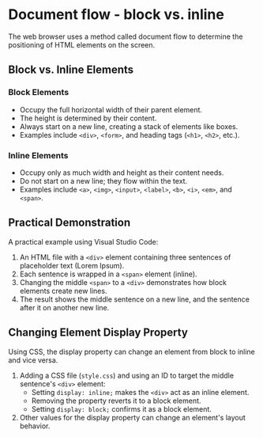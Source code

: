# Document flow - block vs. inline

The web browser uses a method called document flow to determine the positioning of HTML elements on the screen.

## Block vs. Inline Elements

### Block Elements

- Occupy the full horizontal width of their parent element.
- The height is determined by their content.
- Always start on a new line, creating a stack of elements like boxes.
- Examples include `<div>`, `<form>`, and heading tags (`<h1>`, `<h2>`, etc.).

### Inline Elements

- Occupy only as much width and height as their content needs.
- Do not start on a new line; they flow within the text.
- Examples include `<a>`, `<img>`, `<input>`, `<label>`, `<b>`, `<i>`, `<em>`, and `<span>`.

## Practical Demonstration

A practical example using Visual Studio Code:

1. An HTML file with a `<div>` element containing three sentences of placeholder text (Lorem Ipsum).
2. Each sentence is wrapped in a `<span>` element (inline).
3. Changing the middle `<span>` to a `<div>` demonstrates how block elements create new lines.
4. The result shows the middle sentence on a new line, and the sentence after it on another new line.

## Changing Element Display Property

Using CSS, the display property can change an element from block to inline and vice versa.

1. Adding a CSS file (`style.css`) and using an ID to target the middle sentence's `<div>` element:
    - Setting `display: inline;` makes the `<div>` act as an inline element.
    - Removing the property reverts it to a block element.
    - Setting `display: block;` confirms it as a block element.
2. Other values for the display property can change an element's layout behavior.
